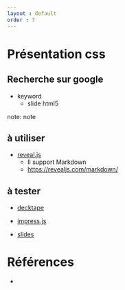 ```yaml
---
layout : default
order : 7
---
```

# Présentation css

<!-- new slide -->

## Recherche sur google

<!-- new detail -->

- keyword
  - slide html5
  
note: note


## à utiliser 

- [reveal.js](https://revealjs.com/)
  - Il support Markdown
  - https://revealjs.com/markdown/


## à tester 

- [decktape](https://github.com/astefanutti/decktape)

- [impress.js](https://github.com/impress/impress.js)
- [slides](https://github.com/briancavalier/slides)


# Références
- []()